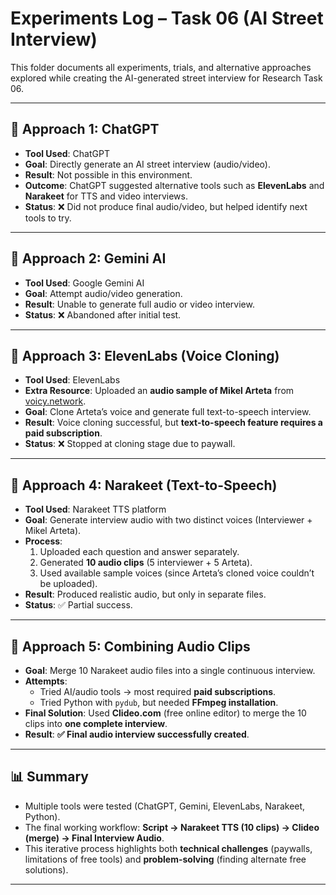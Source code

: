 # Experiments Log – Task 06 (AI Street Interview)

This folder documents all experiments, trials, and alternative approaches explored while creating the AI-generated street interview for Research Task 06.

---

## 🔎 Approach 1: ChatGPT
- **Tool Used**: ChatGPT  
- **Goal**: Directly generate an AI street interview (audio/video).  
- **Result**: Not possible in this environment.  
- **Outcome**: ChatGPT suggested alternative tools such as **ElevenLabs** and **Narakeet** for TTS and video interviews.  
- **Status**: ❌ Did not produce final audio/video, but helped identify next tools to try.

---

## 🔎 Approach 2: Gemini AI
- **Tool Used**: Google Gemini AI  
- **Goal**: Attempt audio/video generation.  
- **Result**: Unable to generate full audio or video interview.  
- **Status**: ❌ Abandoned after initial test.

---

## 🔎 Approach 3: ElevenLabs (Voice Cloning)
- **Tool Used**: ElevenLabs  
- **Extra Resource**: Uploaded an **audio sample of Mikel Arteta** from [voicy.network](https://voicy.network).  
- **Goal**: Clone Arteta’s voice and generate full text-to-speech interview.  
- **Result**: Voice cloning successful, but **text-to-speech feature requires a paid subscription**.  
- **Status**: ❌ Stopped at cloning stage due to paywall.

---

## 🔎 Approach 4: Narakeet (Text-to-Speech)
- **Tool Used**: Narakeet TTS platform  
- **Goal**: Generate interview audio with two distinct voices (Interviewer + Mikel Arteta).  
- **Process**:  
  1. Uploaded each question and answer separately.  
  2. Generated **10 audio clips** (5 interviewer + 5 Arteta).  
  3. Used available sample voices (since Arteta’s cloned voice couldn’t be uploaded).  
- **Result**: Produced realistic audio, but only in separate files.  
- **Status**: ✅ Partial success.

---

## 🔎 Approach 5: Combining Audio Clips
- **Goal**: Merge 10 Narakeet audio files into a single continuous interview.  
- **Attempts**:  
  - Tried AI/audio tools → most required **paid subscriptions**.  
  - Tried Python with `pydub`, but needed **FFmpeg installation**.  
- **Final Solution**: Used **Clideo.com** (free online editor) to merge the 10 clips into **one complete interview**.  
- **Result**: **✅ Final audio interview successfully created**.

---

## 📊 Summary
- Multiple tools were tested (ChatGPT, Gemini, ElevenLabs, Narakeet, Python).  
- The final working workflow: **Script → Narakeet TTS (10 clips) → Clideo (merge) → Final Interview Audio**.  
- This iterative process highlights both **technical challenges** (paywalls, limitations of free tools) and **problem-solving** (finding alternate free solutions).  

---

